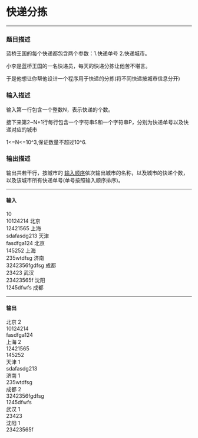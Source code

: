 # 快递分拣

* * * * * *
### 题目描述

蓝桥王国的每个快递都包含两个参数：1.快递单号 2.快递城市。

小李是蓝桥王国的一名快递员，每天的快递分拣让他苦不堪言。

于是他想让你帮他设计一个程序用于快递的分拣(将不同快递按城市信息分开)

### 输入描述

输入第一行包含一个整数N，表示快递的个数。

接下来第2~N+1行每行包含一个字符串S和一个字符串P，分别为快递单号以及快递对应的城市

1<=N<=10^3,保证数量不超过10^6.

### 输出描述

输出共若干行，按城市的 <u>输入顺序</u>依次输出城市的名称，以及城市的快递个数，以及该城市所有快递单号(单号按照输入顺序排序)。
* * *
#### 输入

10<br/>
10124214 北京 <br/>
12421565 上海 <br/>
sdafasdg213 天津 <br/>
fasdfga124 北京 <br/>
145252 上海 <br/>
235wtdfsg 济南 <br/>
3242356fgdfsg 成都 <br/>
23423 武汉 <br/>
23423565f 沈阳 <br/>
1245dfwfs 成都 <br/>

* * *
#### 输出

北京 2 <br/>
10124214<br/>
fasdfga124<br/>
上海 2<br/>
12421565<br/>
145252<br/>
天津 1<br/>
sdafasdg213<br/>
济南 1<br/>
235wtdfsg<br/>
成都 2<br/>
3242356fgdfsg<br/>
1245dfwfs<br/>
武汉 1<br/>
23423<br/>
沈阳 1<br/>
23423565f<br/>
